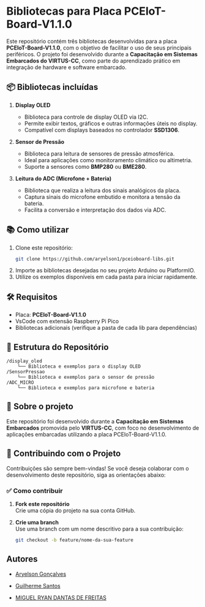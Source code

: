 # Bibliotecas para Placa PCEIoT-Board-V1.1.0

Este repositório contém três bibliotecas desenvolvidas para a placa **PCEIoT-Board-V1.1.0**, com o objetivo de facilitar o uso de seus principais periféricos. O projeto foi desenvolvido durante a **Capacitação em Sistemas Embarcados do VIRTUS-CC**, como parte do aprendizado prático em integração de hardware e software embarcado.

## 📦 Bibliotecas incluídas

1. **Display OLED**
   - Biblioteca para controle de display OLED via I2C.
   - Permite exibir textos, gráficos e outras informações úteis no display.
   - Compatível com displays baseados no controlador **SSD1306**.

2. **Sensor de Pressão**
   - Biblioteca para leitura de sensores de pressão atmosférica.
   - Ideal para aplicações como monitoramento climático ou altimetria.
   - Suporte a sensores como **BMP280** ou **BME280**.

3. **Leitura do ADC (Microfone + Bateria)**
   - Biblioteca que realiza a leitura dos sinais analógicos da placa.
   - Captura sinais do microfone embutido e monitora a tensão da bateria.
   - Facilita a conversão e interpretação dos dados via ADC.

## 📚 Como utilizar

1. Clone este repositório:
   ```bash
   git clone https://github.com/aryelson1/pceioboard-libs.git
   ```
2. Importe as bibliotecas desejadas no seu projeto Arduino ou PlatformIO.
3. Utilize os exemplos disponíveis em cada pasta para iniciar rapidamente.

## 🛠 Requisitos

- Placa: **PCEIoT-Board-V1.1.0**
- VsCode com extensão Raspberry Pi Pico
- Bibliotecas adicionais (verifique a pasta de cada lib para dependências)

## 📁 Estrutura do Repositório

```
/display_oled
    └── Biblioteca e exemplos para o display OLED
/SensorPressao
    └── Biblioteca e exemplos para o sensor de pressão
/ADC_MICRO
    └── Biblioteca e exemplos para microfone e bateria
```

## 🧠 Sobre o projeto

Este repositório foi desenvolvido durante a **Capacitação em Sistemas Embarcados** promovida pelo **VIRTUS-CC**, com foco no desenvolvimento de aplicações embarcadas utilizando a placa PCEIoT-Board-V1.1.0.

## 🧩 Contribuindo com o Projeto

Contribuições são sempre bem-vindas! Se você deseja colaborar com o desenvolvimento deste repositório, siga as orientações abaixo:

### ✅ Como contribuir

1. **Fork este repositório**  
   Crie uma cópia do projeto na sua conta GitHub.

2. **Crie uma branch**  
   Use uma branch com um nome descritivo para a sua contribuição:
   ```bash
   git checkout -b feature/nome-da-sua-feature


## Autores

- [Aryelson Gonçalves](https://github.com/aryelson1)  

- [Guilherme Santos](https://github.com/GuilhermexL)  

- [MIGUEL RYAN DANTAS DE FREITAS](https://github.com/athavus)  
